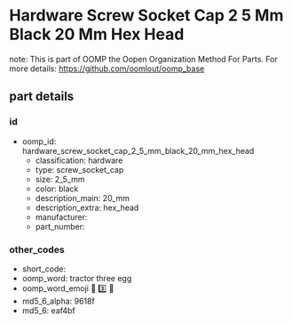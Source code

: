# Hardware Screw Socket Cap 2 5 Mm Black 20 Mm Hex Head  

note: This is part of OOMP the Oopen Organization Method For Parts. For more details: https://github.com/oomlout/oomp_base

##  part details





### id
* oomp_id: hardware_screw_socket_cap_2_5_mm_black_20_mm_hex_head
  * classification: hardware
  * type: screw_socket_cap
  * size: 2_5_mm
  * color: black
  * description_main: 20_mm
  * description_extra: hex_head
  * manufacturer: 
  * part_number: 

### other_codes
* short_code: 
* oomp_word: tractor three egg
* oomp_word_emoji :tractor: :three: :egg:
* md5_6_alpha: 9618f
* md5_6: eaf4bf
